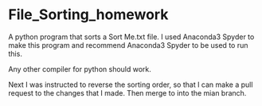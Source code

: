 # File_Sorting_homework
A python program that sorts a Sort Me.txt file. I used Anaconda3 Spyder to make this program and recommend Anaconda3 Spyder to be used to run this. 

Any other compiler for python should work. 

Next I was instructed to reverse the sorting order, so that I can make a pull request to the changes that I made. Then merge to into the mian branch.
